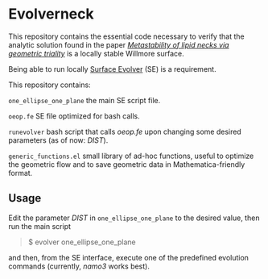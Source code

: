 # Evolverneck

This repository contains the essential code necessary to verify that the analytic solution found in the paper [*Metastability of lipid necks via geometric triality*](https://arxiv.org/abs/2101.01161) is a locally stable Willmore surface.

Being able to run locally [Surface Evolver](http://facstaff.susqu.edu/brakke/evolver/evolver.html) (SE) is a requirement.

This repository contains:

`one_ellipse_one_plane` the main SE script file.

`oeop.fe` SE file optimized for bash calls. 

`runevolver` bash script that calls _oeop.fe_ upon changing some desired parameters (as of now: _DIST_).

`generic_functions.el` small library of ad-hoc functions, useful to optimize the geometric flow and to save geometric data in Mathematica-friendly format.

## Usage 

Edit the parameter _DIST_ in `one_ellipse_one_plane` to the desired value, then run the main script

> $ evolver one_ellipse_one_plane

and then, from the SE interface, execute one of the predefined evolution commands (currently,  _namo3_ works best).
